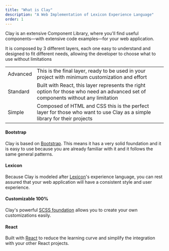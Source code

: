 ```yaml
---
title: "What is Clay"
description: "A Web Implementation of Lexicon Experience Language"
order: 1
---
```


Clay is an extensive Component Library, where you'll find useful components—with extensive code examples—for your web application.

It is composed by 3 different layers, each one easy to understand and designed to fit different needs, allowing the developer to choose what to use without limitations

<div class="table-responsive mt-4">
	<table class="table table-autofit ">
		<tbody>
			<tr>
				<td class="table-cell-expand font-weight-bold">Advanced</td>
				<td class="table-cell-expand">This is the final layer, ready to be used in your project with minimum customization and effort</td>
			</tr>
			<tr>
				<td class="font-weight-bold">Standard</td>
				<td class="table-cell-expand">Built with React, this layer represents the right option for those who need an advanced set of components without any limitation</td>
			</tr>
			<tr>
				<td class="font-weight-bold">Simple</td>
				<td class="table-cell-expand">Composed of HTML and CSS this is the perfect layer for those who want to use Clay as a simple library for their projects</td>
			</tr>
        </tbody>
    </table>
</div>

#### Bootstrap

Clay is based on [Bootstrap](https://getbootstrap.com). This means it has a very solid foundation and it is easy to use because you are already familiar with it and it follows the same general patterns.

#### Lexicon

Because Clay is modeled after [Lexicon](https://liferay.design/lexicon/)'s experience language, you can rest assured that your web application will have a consistent style and user experience.

#### Customizable 100%

Clay's powerful [SCSS foundation](https://next.clayui.com/docs/css/scss.html) allows you to create your own customizations easily.

#### React

Built with [React](https://reactjs.org) to reduce the learning curve and simplify the integration with your other React projects.